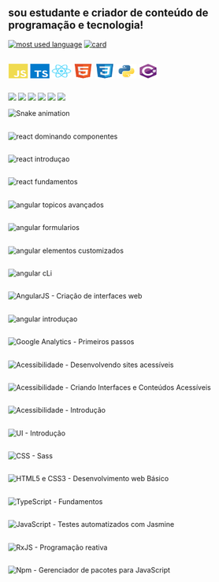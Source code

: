 
## sou estudante e criador de conteúdo de programação e tecnologia!
[![most used language](https://github-readme-stats.vercel.app/api/top-langs/?username=kkgi2021&hide=html&layout=compact=true&theme=dark)](https://github.com/kkgi2021/)
[![card](https://github-readme-stats.vercel.app/api?username=kkgi2021&theme=dark)](https://github.com/kkgi2021/)

<div style="display: inline_block"><br>
  <img align="center" alt="Rafa-Js" height="30" width="40" src="https://raw.githubusercontent.com/devicons/devicon/master/icons/javascript/javascript-plain.svg">
  <img align="center" alt="Rafa-Ts" height="30" width="40" src="https://raw.githubusercontent.com/devicons/devicon/master/icons/typescript/typescript-plain.svg">
  <img align="center" alt="Rafa-React" height="30" width="40" src="https://raw.githubusercontent.com/devicons/devicon/master/icons/react/react-original.svg">
  <img align="center" alt="Rafa-HTML" height="30" width="40" src="https://raw.githubusercontent.com/devicons/devicon/master/icons/html5/html5-original.svg">
  <img align="center" alt="Rafa-CSS" height="30" width="40" src="https://raw.githubusercontent.com/devicons/devicon/master/icons/css3/css3-original.svg">
  <img align="center" alt="Rafa-Python" height="30" width="40" src="https://raw.githubusercontent.com/devicons/devicon/master/icons/python/python-original.svg">
  <img align="center" alt="Rafa-Csharp" height="30" width="40" src="https://raw.githubusercontent.com/devicons/devicon/master/icons/csharp/csharp-original.svg">
 
  
  ##
 
<div> 
  <a href="https://github.com/kkgi2021/claitongimenis" target="_blank"><img src="https://img.shields.io/badge/YouTube-FF0000?style=for-the-badge&logo=youtube&logoColor=white" target="_blank"></a>
  <a href="https://github.com/kkgi2021/claitongimenis" target="_blank"><img src="https://img.shields.io/badge/-Instagram-%23E4405F?style=for-the-badge&logo=instagram&logoColor=white" target="_blank"></a>
 	<a href="https://github.com/kkgi2021/claitongimenis" target="_blank"><img src="https://img.shields.io/badge/Twitch-9146FF?style=for-the-badge&logo=twitch&logoColor=white" target="_blank"></a>
 <a href="https://github.com/kkgi2021/claitongimenis" target="_blank"><img src="https://img.shields.io/badge/Discord-7289DA?style=for-the-badge&logo=discord&logoColor=white" target="_blank"></a> 
  <a href = "mailto:cacagimenis@gmail.com"><img src="https://img.shields.io/badge/-Gmail-%23333?style=for-the-badge&logo=gmail&logoColor=white" target="_blank"></a>
  <a href="https://www.linkedin.com/in/claiton-gimenis-644b08148/" target="_blank"><img src="https://img.shields.io/badge/-LinkedIn-%230077B5?style=for-the-badge&logo=linkedin&logoColor=white" target="_blank"></a> 
 
![Snake animation](https://github.com/kkgi2021/claitongimenis/blob/output/github-contribution-grid-snake.svg)
##
</div>
 
![react dominando componentes](https://github.com/kkgi2021/claitongimenis/blob/e5581da132439f0c36fcb0b0bc5c88ca212befac/assets/react%20dominando%20componentes.png)
##
![react introduçao](https://user-images.githubusercontent.com/89050810/158904363-d9f448e1-8620-4122-8d84-309a3a0ff2c9.png)
##
![react fundamentos](https://user-images.githubusercontent.com/89050810/158905223-086d9ea2-a115-4381-b026-f8312a57f5c9.png)
##
![angular topicos avançados](https://user-images.githubusercontent.com/89050810/158905696-3c52a0a0-0b04-464d-9aec-bbe26a75791c.png)
##
![angular formularios](https://user-images.githubusercontent.com/89050810/158906504-4eb669db-4415-489f-ac5f-d8b7ad368533.png)
##
![angular elementos customizados](https://user-images.githubusercontent.com/89050810/158906993-e03dcfdb-feb4-470a-9b9a-8d595c08a660.png)
##
![angular cLi](https://user-images.githubusercontent.com/89050810/158907308-1ad78d63-97ae-4f9f-9172-cafa9ffe9c11.png)
##
![AngularJS - Criação de interfaces web](https://user-images.githubusercontent.com/89050810/158907709-e62b5210-6584-4314-a543-05eec58d555e.png)
##
![angular introduçao](https://user-images.githubusercontent.com/89050810/158908089-4dd82bf4-44cc-4236-85e7-79352d82f76d.png)
##
![Google Analytics - Primeiros passos](https://user-images.githubusercontent.com/89050810/158908901-4fdd2d88-fdd3-4715-b3ca-e7cea8caa9e7.png)
##
![Acessibilidade - Desenvolvendo sites acessíveis](https://user-images.githubusercontent.com/89050810/158909249-dfc3bdbe-fac7-4b9d-98d8-ac0455a48e36.png)
##
![Acessibilidade - Criando Interfaces e Conteúdos Acessíveis](https://user-images.githubusercontent.com/89050810/158909652-296f1e12-1659-41b9-aef9-8d90f694a3ce.png)
##
![Acessibilidade - Introdução](https://user-images.githubusercontent.com/89050810/158910109-1ef2d2b7-8230-4f87-970b-787e71a457c4.png)
##
![UI - Introdução](https://user-images.githubusercontent.com/89050810/158910545-e54aca7b-25bd-43c1-bfd3-cb28c501677d.png)
##
![CSS - Sass](https://user-images.githubusercontent.com/89050810/158910824-ff30315f-8067-464e-ac67-899eff1a988e.png)
##
![HTML5 e CSS3 - Desenvolvimento web Básico](https://user-images.githubusercontent.com/89050810/158911278-c1f0471d-38cd-470c-ba67-9f5924ba2f59.png)
##
![TypeScript - Fundamentos](https://user-images.githubusercontent.com/89050810/158911733-d98b2d37-15de-40ed-95bf-c181ab6029c1.png)
##
![JavaScript - Testes automatizados com Jasmine](https://user-images.githubusercontent.com/89050810/158913376-45d089a7-c0b4-41b8-90fc-290007c32270.png)
##
![RxJS - Programação reativa](https://user-images.githubusercontent.com/89050810/158914229-ecc6964b-1ee3-4af4-b54e-82bebae8b3b7.png)
##
![Npm - Gerenciador de pacotes para JavaScript](https://user-images.githubusercontent.com/89050810/158914473-f2935c77-bab7-4124-82d5-afe3222a0fc8.png)



  

  

  
  
